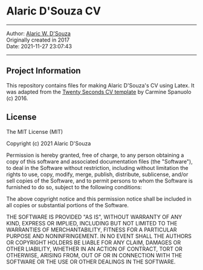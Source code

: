 # Alaric D'Souza CV

***
Author: [Alaric W. D'Souza](alaricdsouza.github.io/)  
Originally created in 2017  
Date: 2021-11-27 23:07:43
***

## Project Information

This repository contains files for making Alaric D'Souza's CV using Latex. It was adapted from the [Twenty Seconds CV template](https://github.com/spagnuolocarmine/TwentySecondsCurriculumVitae-LaTex) by Carmine Spanuolo (c) 2016.

## License

The MIT License (MIT)

Copyright (c) 2021 Alaric D'Souza

Permission is hereby granted, free of charge, to any person obtaining a copy
of this software and associated documentation files (the "Software"), to deal
in the Software without restriction, including without limitation the rights
to use, copy, modify, merge, publish, distribute, sublicense, and/or sell
copies of the Software, and to permit persons to whom the Software is
furnished to do so, subject to the following conditions:

The above copyright notice and this permission notice shall be included in all
copies or substantial portions of the Software.

THE SOFTWARE IS PROVIDED "AS IS", WITHOUT WARRANTY OF ANY KIND, EXPRESS OR
IMPLIED, INCLUDING BUT NOT LIMITED TO THE WARRANTIES OF MERCHANTABILITY,
FITNESS FOR A PARTICULAR PURPOSE AND NONINFRINGEMENT. IN NO EVENT SHALL THE
AUTHORS OR COPYRIGHT HOLDERS BE LIABLE FOR ANY CLAIM, DAMAGES OR OTHER
LIABILITY, WHETHER IN AN ACTION OF CONTRACT, TORT OR OTHERWISE, ARISING FROM,
OUT OF OR IN CONNECTION WITH THE SOFTWARE OR THE USE OR OTHER DEALINGS IN THE
SOFTWARE.